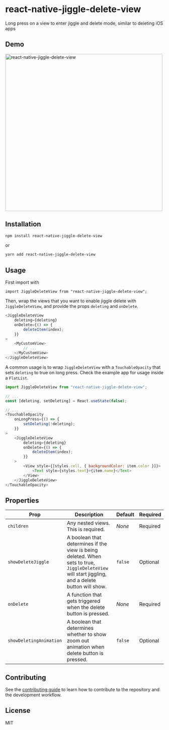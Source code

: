 # react-native-jiggle-delete-view

Long press on a view to enter jiggle and delete mode, similar to deleting iOS apps

## Demo
<img src="https://i.imgur.com/ukE40IM.gif" height="500" alt="react-native-jiggle-delete-view"/>

## Installation

```sh
npm install react-native-jiggle-delete-view
```
or
```sh
yarn add react-native-jiggle-delete-view
```

## Usage
First import with

`import JiggleDeleteView from "react-native-jiggle-delete-view";`

Then, wrap the views that you want to enable jiggle delete with `JiggleDeleteView`, and provide the props `deleting` and `onDelete`.

```js
<JiggleDeleteView
	deleting={deleting}
	onDelete={() => {
		deleteItem(index);
	}}
>
	<MyCustomView>
		// ...
	</MyCustomView>
</JiggleDeleteView>
```

A common usage is to wrap `JiggleDeleteView` with a `TouchableOpacity` that sets `deleting` to true on long press. Check the example app for usage inside a `FlatList`.
```js
import JiggleDeleteView from "react-native-jiggle-delete-view";

// ...
const [deleting, setDeleting] = React.useState(false);

// ...
<TouchableOpacity
	onLongPress={() => {
		setDeleting(!deleting);
	}}
>
	<JiggleDeleteView
		deleting={deleting}
		onDelete={() => {
			deleteItem(index);
		}}
	>
		<View style={[styles.cell, { backgroundColor: item.color }]}>
			<Text style={styles.text}>{item.name}</Text>
		</View>
	</JiggleDeleteView>
</TouchableOpacity>
```

## Properties
| **Prop**   | **Description** | **Default** | **Required** |
|------------|-------------|--------------|---|
| `children` | Any nested views. This is required.  | *None*      | Required  |
| `showDeleteJiggle` | A boolean that determines if the view is being deleted. When sets to true, `JiggleDeleteView` will start jiggling, and a delete button will show. | `false` | Optional  |
| `onDelete` | A function that gets triggered when the delete button is pressed. | *None* | Required |
| `showDeletingAnimation` | A boolean that determines whether to show zoom out animation when delete button is pressed. | `false` | Optional |


## Contributing

See the [contributing guide](CONTRIBUTING.md) to learn how to contribute to the repository and the development workflow.

## License

MIT
